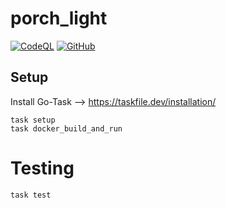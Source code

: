 # porch_light

[![CodeQL](https://github.com/Jelloeater/porch_light/actions/workflows/codeql.yml/badge.svg?branch=main)](https://github.com/Jelloeater/porch_light/actions/workflows/codeql.yml)
[![GitHub](https://img.shields.io/github/license/jelloeater/porch_light)](https://github.com/Jelloeater/porch_light/blob/main/LICENSE)

## Setup

Install Go-Task --> <https://taskfile.dev/installation/>

```shell
task setup
task docker_build_and_run
```

# Testing

```shell
task test
```
